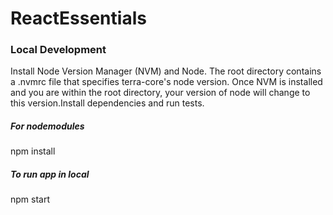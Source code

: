 # ReactEssentials

<h3>Local Development</h3>
Install Node Version Manager (NVM) and Node. The root directory contains a .nvmrc file that specifies terra-core's node version. Once NVM is installed and you are within the root directory, your version of node will change to this version.Install dependencies and run tests.

<h5>For nodemodules</h5>
npm install
<h5>To run app in local</h5>
npm start

